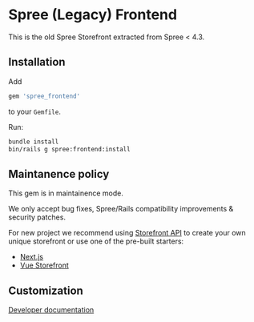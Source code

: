 # Spree (Legacy) Frontend

This is the old Spree Storefront extracted from Spree < 4.3.

## Installation

Add

```ruby
gem 'spree_frontend'
```

to your `Gemfile`.

Run:

```bash
bundle install
bin/rails g spree:frontend:install
```

## Maintanence policy

This gem is in maintainence mode.

We only accept bug fixes, Spree/Rails compatibility improvements & security patches.

For new project we recommend using [Storefront API](https://api.spreecommerce.org/) to create your own unique storefront or use one of the pre-built starters: 

* [Next.js](https://dev-docs.spreecommerce.org/storefronts/next.js-commerce)
* [Vue Storefront](https://dev-docs.spreecommerce.org/storefronts/vue-storefront)

## Customization

[Developer documentation](https://dev-docs.spreecommerce.org/customization/storefront)
